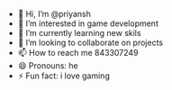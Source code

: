 - 👋 Hi, I’m @priyansh
- 👀 I’m interested in game development
- 🌱 I’m currently learning  new skils 
- 💞️ I’m looking to collaborate on projects
- 📫 How to reach me 843307249
- 😄 Pronouns: he
- ⚡ Fun fact: i love gaming

<!---
priyanshugusain2004/priyanshugusain2004 is a ✨ special ✨ repository because its `README.md` (this file) appears on your GitHub profile.
You can click the Preview link to take a look at your changes.
--->
